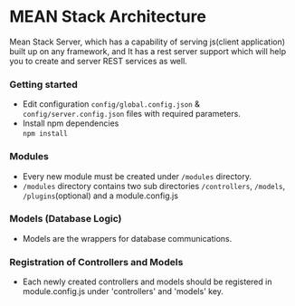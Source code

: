 MEAN Stack Architecture
============================
Mean Stack Server, which has a capability of serving js(client application) built up on any framework, and It has a rest server support which will help you to create and server REST services as well.

### Getting started
* Edit configuration `config/global.config.json` & `config/server.config.json` files with required parameters.
* Install npm dependencies <br/>
<code>npm install</code>

### Modules
* Every new module must be created under `/modules` directory.
* `/modules` directory contains two sub directories `/controllers`, `/models`, `/plugins`(optional) and a module.config.js

### Models (Database Logic)
* Models are the wrappers for database communications.

### Registration of Controllers and Models
* Each newly created controllers and models should be registered in module.config.js under 'controllers' and 'models' key.

